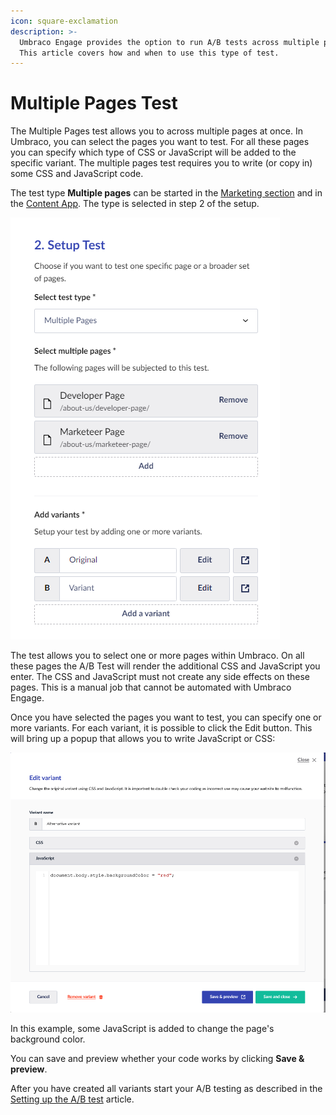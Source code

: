 ```yaml
---
icon: square-exclamation
description: >-
  Umbraco Engage provides the option to run A/B tests across multiple pages.
  This article covers how and when to use this type of test.
---
```


# Multiple Pages Test

The Multiple Pages test allows you to across multiple pages at once. In Umbraco, you can select the pages you want to test. For all these pages you can specify which type of CSS or JavaScript will be added to the specific variant. The multiple pages test requires you to write (or copy in) some CSS and JavaScript code.

The test type **Multiple pages** can be started in the [Marketing section](../../introduction/the-umbraco-engage-section.md) and in the [Content App](../../introduction/content-apps.md). The type is selected in step 2 of the setup.

![](../../../.gitbook/assets/engage-ab-test-mutliple-pages.png)

The test allows you to select one or more pages within Umbraco. On all these pages the A/B Test will render the additional CSS and JavaScript you enter. The CSS and JavaScript must not create any side effects on these pages. This is a manual job that cannot be automated with Umbraco Engage.

Once you have selected the pages you want to test, you can specify one or more variants. For each variant, it is possible to click the Edit button. This will bring up a popup that allows you to write JavaScript or CSS:

![](../../../.gitbook/assets/engage-ab-test-documettype-javascript.png)

In this example, some JavaScript is added to change the page's background color.

You can save and preview whether your code works by clicking **Save & preview**.

After you have created all variants start your A/B testing as described in the [Setting up the A/B test](../setting-up-the-ab-test.md) article.
